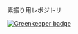 素振り用レポジトリ


[![Greenkeeper badge](https://badges.greenkeeper.io/kogai-sample/suburi.svg)](https://greenkeeper.io/)